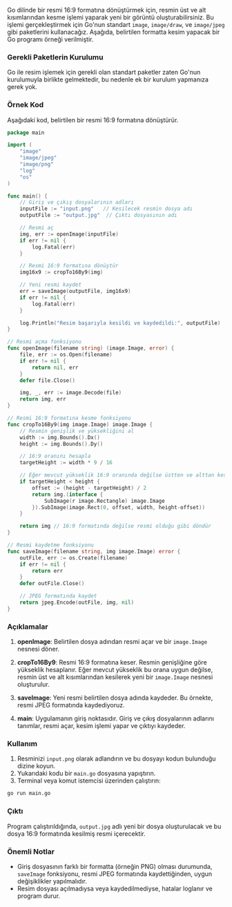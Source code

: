 Go dilinde bir resmi 16:9 formatına dönüştürmek için, resmin üst ve alt kısımlarından kesme işlemi yaparak yeni bir görüntü oluşturabilirsiniz. Bu işlemi gerçekleştirmek için Go'nun standart `image`, `image/draw`, ve `image/jpeg` gibi paketlerini kullanacağız. Aşağıda, belirtilen formatta kesim yapacak bir Go programı örneği verilmiştir.

### Gerekli Paketlerin Kurulumu

Go ile resim işlemek için gerekli olan standart paketler zaten Go'nun kurulumuyla birlikte gelmektedir, bu nedenle ek bir kurulum yapmanıza gerek yok.

### Örnek Kod

Aşağıdaki kod, belirtilen bir resmi 16:9 formatına dönüştürür. 

```go
package main

import (
    "image"
    "image/jpeg"
    "image/png"
    "log"
    "os"
)

func main() {
    // Giriş ve çıkış dosyalarının adları
    inputFile := "input.png"   // Kesilecek resmin dosya adı
    outputFile := "output.jpg"  // Çıktı dosyasının adı

    // Resmi aç
    img, err := openImage(inputFile)
    if err != nil {
        log.Fatal(err)
    }

    // Resmi 16:9 formatına dönüştür
    img16x9 := cropTo16By9(img)

    // Yeni resmi kaydet
    err = saveImage(outputFile, img16x9)
    if err != nil {
        log.Fatal(err)
    }

    log.Println("Resim başarıyla kesildi ve kaydedildi:", outputFile)
}

// Resmi açma fonksiyonu
func openImage(filename string) (image.Image, error) {
    file, err := os.Open(filename)
    if err != nil {
        return nil, err
    }
    defer file.Close()

    img, _, err := image.Decode(file)
    return img, err
}

// Resmi 16:9 formatına kesme fonksiyonu
func cropTo16By9(img image.Image) image.Image {
    // Resmin genişlik ve yüksekliğini al
    width := img.Bounds().Dx()
    height := img.Bounds().Dy()

    // 16:9 oranını hesapla
    targetHeight := width * 9 / 16

    // Eğer mevcut yükseklik 16:9 oranında değilse üstten ve alttan kes
    if targetHeight < height {
        offset := (height - targetHeight) / 2
        return img.(interface {
            SubImage(r image.Rectangle) image.Image
        }).SubImage(image.Rect(0, offset, width, height-offset))
    }

    return img // 16:9 formatında değilse resmi olduğu gibi döndür
}

// Resmi kaydetme fonksiyonu
func saveImage(filename string, img image.Image) error {
    outFile, err := os.Create(filename)
    if err != nil {
        return err
    }
    defer outFile.Close()

    // JPEG formatında kaydet
    return jpeg.Encode(outFile, img, nil)
}
```

### Açıklamalar

1. **openImage**: Belirtilen dosya adından resmi açar ve bir `image.Image` nesnesi döner.

2. **cropTo16By9**: Resmi 16:9 formatına keser. Resmin genişliğine göre yükseklik hesaplanır. Eğer mevcut yükseklik bu orana uygun değilse, resmin üst ve alt kısımlarından kesilerek yeni bir `image.Image` nesnesi oluşturulur.

3. **saveImage**: Yeni resmi belirtilen dosya adında kaydeder. Bu örnekte, resmi JPEG formatında kaydediyoruz.

4. **main**: Uygulamanın giriş noktasıdır. Giriş ve çıkış dosyalarının adlarını tanımlar, resmi açar, kesim işlemi yapar ve çıktıyı kaydeder.

### Kullanım

1. Resminizi `input.png` olarak adlandırın ve bu dosyayı kodun bulunduğu dizine koyun.
2. Yukarıdaki kodu bir `main.go` dosyasına yapıştırın.
3. Terminal veya komut istemcisi üzerinden çalıştırın:

```bash
go run main.go
```

### Çıktı

Program çalıştırıldığında, `output.jpg` adlı yeni bir dosya oluşturulacak ve bu dosya 16:9 formatında kesilmiş resmi içerecektir.

### Önemli Notlar

- Giriş dosyasının farklı bir formatta (örneğin PNG) olması durumunda, `saveImage` fonksiyonu, resmi JPEG formatında kaydettiğinden, uygun değişiklikler yapılmalıdır.
- Resim dosyası açılmadıysa veya kaydedilmediyse, hatalar loglanır ve program durur.